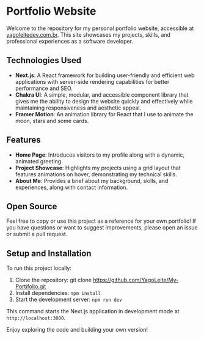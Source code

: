 # Portfolio Website

Welcome to the repository for my personal portfolio website, accessible at [yagoleitedev.com.br](https://www.yagoleitedev.com.br). This site showcases my projects, skills, and professional experiences as a software developer.

## Technologies Used

- **Next.js**: A React framework for building user-friendly and efficient web applications with server-side rendering capabilities for better performance and SEO.
- **Chakra UI**: A simple, modular, and accessible component library that gives me the ability to design the website quickly and effectively while maintaining responsiveness and aesthetic appeal.
- **Framer Motion**: An animation library for React that I use to animate the moon, stars and some cards.

## Features

- **Home Page**: Introduces visitors to my profile along with a dynamic, animated greeting.
- **Project Showcase**: Highlights my projects using a grid layout that features animations on hover, demonstrating my technical skills.
- **About Me**: Provides a brief about my background, skills, and experiences, along with contact information.

## Open Source

Feel free to copy or use this project as a reference for your own portfolio! If you have questions or want to suggest improvements, please open an issue or submit a pull request.

## Setup and Installation

To run this project locally:

1. Clone the repository: git clone https://github.com/YagoLeite/My-Portifolio.git
2. Install dependencies: `npm install`
3. Start the development server: `npm run dev`


This command starts the Next.js application in development mode at `http://localhost:3000`.

Enjoy exploring the code and building your own version!
